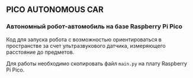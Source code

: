 ## PICO AUTONOMOUS CAR
### Автономный робот-автомобиль на базе Raspberry Pi Pico

Код для запуска робота с возможностью ориентироваться в 
пространстве за счет ультразвукового датчика, измеряющего расстояние
до предметов.

Для работы необходимо скопировать файл `main.py` на плату Raspberry Pi Pico.